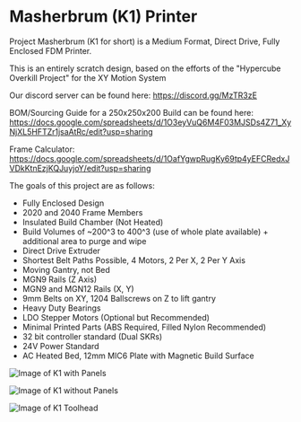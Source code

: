 # Masherbrum (K1) Printer

Project Masherbrum (K1 for short) is a Medium Format, Direct Drive, Fully Enclosed FDM Printer.

This is an entirely scratch design, based on the efforts of the "Hypercube Overkill Project" for the XY Motion System

Our discord server can be found here: https://discord.gg/MzTR3zE

BOM/Sourcing Guide for a 250x250x200 Build can be found here: https://docs.google.com/spreadsheets/d/1O3eyVuQ6M4F03MJSDs4Z71_XyNjXL5HFTZr1jsaAtRc/edit?usp=sharing

Frame Calculator: https://docs.google.com/spreadsheets/d/1OafYgwpRugKy69tp4yEFCRedxJVDkKtnEzjKQJuyjoY/edit?usp=sharing

The goals of this project are as follows:

- Fully Enclosed Design
- 2020 and 2040 Frame Members
- Insulated Build Chamber (Not Heated)
- Build Volumes of ~200^3 to 400^3 (use of whole plate available) + additional area to purge and wipe
- Direct Drive Extruder
- Shortest Belt Paths Possible, 4 Motors, 2 Per X, 2 Per Y Axis
- Moving Gantry, not Bed
- MGN9 Rails (Z Axis)
- MGN9 and MGN12 Rails (X, Y)
- 9mm Belts on XY, 1204 Ballscrews on Z to lift gantry
- Heavy Duty Bearings
- LDO Stepper Motors (Optional but Recommended)
- Minimal Printed Parts (ABS Required, Filled Nylon Recommended)
- 32 bit controller standard (Dual SKRs)
- 24V Power Standard
- AC Heated Bed, 12mm MIC6 Plate with Magnetic Build Surface

 ![Image of K1 with Panels](https://raw.githubusercontent.com/Annex-Engineering/Masherbrum-K1/master/Images/ISO_Lit.JPG?raw=true)
 
 ![Image of K1 without Panels](https://raw.githubusercontent.com/Annex-Engineering/Masherbrum-K1/master/Images/ISO_No_Panels.JPG?raw=true)
 
 ![Image of K1 Toolhead](https://raw.githubusercontent.com/Annex-Engineering/Masherbrum-K1/master/Images/Toolhead.JPG?raw=true)
  